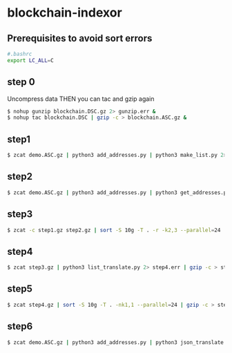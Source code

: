 # blockchain-indexor

## Prerequisites to avoid sort errors
```sh
#.bashrc
export LC_ALL=C
```

## step 0
Uncompress data THEN you can tac and gzip again
```sh
$ nohup gunzip blockchain.DSC.gz 2> gunzip.err &
$ nohup tac blockchain.DSC | gzip -c > blockchain.ASC.gz &
```

## step1
```sh
$ zcat demo.ASC.gz | python3 add_addresses.py | python3 make_list.py 2> step1.err | gzip -c > step1.gz
```

## step2
```sh
$ zcat demo.ASC.gz | python3 add_addresses.py | python3 get_addresses.py 2> step2.err | sort -T. -S10g --parallel=24 -k1,1 -k2,2n | awk 'BEGIN{old="none";}{if ($1!=old) print $0; old=$1;}' | sort -T. -S 10g --parallel=24 -nk2,2 | awk '{print "-1",$1,NR-1;}' | gzip -c > step2.gz
```

## step3
```sh
$ zcat -c step1.gz step2.gz | sort -S 10g -T . -r -k2,3 --parallel=24 | gzip -c > step3.gz
```

## step4
```sh
$ zcat step3.gz | python3 list_translate.py 2> step4.err | gzip -c > step4.gz
```

## step5
```sh
$ zcat step4.gz | sort -S 10g -T . -nk1,1 --parallel=24 | gzip -c > step5.gz
```

## step6
```sh
$ zcat demo.ASC.gz | python3 add_addresses.py | python3 json_translate.py --file step5.gz 2> step6.err | gzip -c > step6.gz
```
